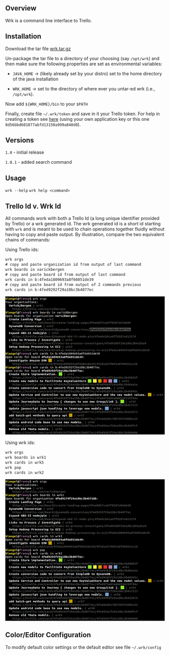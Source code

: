 Overview
--------

Wrk is a command line interface to Trello.

Installation
--------------

Download the tar file [wrk.tar.gz](https://github.com/downloads/blangel/wrk/wrk-latest.tar.gz)

Un-package the tar file to a directory of your choosing (say `/opt/wrk`) and then make sure the following properties are set as environmental variables:

* `JAVA_HOME` -> (likely already set by your distro) set to the home directory of the java installation

* `WRK_HOME` -> set to the directory of where ever you untar-ed wrk (i.e., `/opt/wrk`).

Now add `${WRK_HOME}/bin` to your `$PATH`

Finally, create file `~/.wrk/token` and save in it your Trello token.  For help in creating a token see [here](https://trello.com/docs/gettingstarted/index.html#getting-a-token-from-a-user) (using your own application key or this one `8d56bbd601877abfd13150a999a840d0`).

Versions
-----------

`1.0` - initial release

`1.0.1` - added search command

Usage
-------

`wrk --help`
`wrk help <command>`

Trello Id v. Wrk Id
--------

All commands work with both a Trello Id (a long unique identifier provided by Trello) or a wrk generated id.  The wrk generated id is a short id starting with `wrk` and is meant to be used to chain operations together fluidly without having to copy and paste output.  By illustration, compare the two equivalent chains of commands:

Using Trello ids:

    wrk orgs
    # copy and paste organization id from output of last command
    wrk boards in varickbergen
    # copy and paste board id from output of last command
    wrk cards in b:4feda1809693a8f66051de39
    # copy and paste board id from output of 2 commands previous
    wrk cards in b:4fed9292f29a10bc3b4077ec
    
![trello ids](https://github.com/blangel/wrk/raw/master/docs/img/trello-id.png "trello ids")

Using wrk ids:

    wrk orgs
    wrk boards in wrk1
    wrk cards in wrk5
    wrk pop
    wrk cards in wrk2

![wrk ids](https://github.com/blangel/wrk/raw/master/docs/img/wrk-id.png "wrk ids")

Color/Editor Configuration
------

To modify default color settings or the default editor see file `~/.wrk/config`
